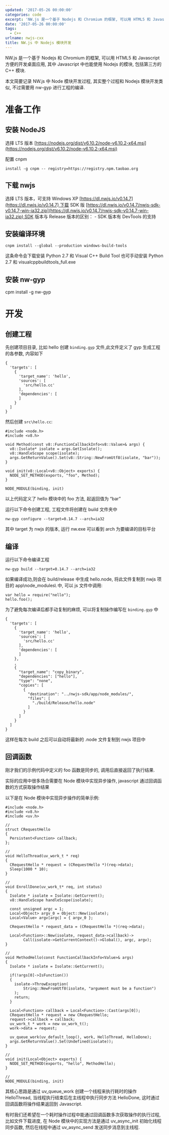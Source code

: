 ```yaml
---
updated: '2017-05-26 00:00:00'
categories: code
excerpt: 'NW.js 是一个基于 Nodejs 和 Chromium 的框架, 可以用 HTML5 和 Javascript 方便的开发桌面应用, 其中 Javascript 中也能使用 Nodejs 的模块, 包括第三方的 C++ 模块.'
date: '2017-05-26 00:00:00'
tags:
  - C++
urlname: nwjs-cxx
title: NW.js 中 Nodejs 模块开发
---
```


NW.js 是一个基于 Nodejs 和 Chromium 的框架, 可以用 HTML5 和 Javascript 方便的开发桌面应用, 其中 Javascript 中也能使用 Nodejs 的模块, 包括第三方的 C++ 模块.


本文简要记录 NW.js 中 Node 模块开发过程, 其实整个过程和 Nodejs 模块开发类似, 不过需要用 nw-gyp 进行工程的编译.


# 准备工作


## 安装 NodeJS


选择 LTS 版本 [https://nodejs.org/dist/v6.10.2/node-v6.10.2-x64.msi](https://nodejs.org/dist/v6.10.2/node-v6.10.2-x64.msi)


配置 cnpm


```text
install -g cnpm -- registry=https://registry.npm.taobao.org

```


## 下载 nwjs


选择 LTS 版本，可支持 Windows XP [https://dl.nwjs.io/v0.14.7](https://dl.nwjs.io/v0.14.7) 下载 SDK 版 [https://dl.nwjs.io/v0.14.7/nwjs-sdk-v0.14.7-win-ia32.zip](https://dl.nwjs.io/v0.14.7/nwjs-sdk-v0.14.7-win-ia32.zip) SDK 版本与 Release 版本的区别： - SDK 版本有 DevTools 的支持


## 安装编译环境


```text
cnpm install --global --production windows-build-tools

```


这条命令会下载安装 Python 2.7 和 Visual C++ Build Tool 也可手动安装 Python 2.7 和 visualcppbuildtools_full.exe


## 安装 nw-gyp


cpm install -g nw-gyp


# 开发


## 创建工程


先创建项目目录, 比如 hello 创建 `binding.gyp` 文件,此文件定义了 gyp 生成工程的各参数, 内容如下


```text
{
  'targets': [
    {
      'target_name': 'hello',
      'sources': [
        'src/hello.cc'
      ],
      'dependencies': [
      ]
    }
  ]
}

```


然后创建 `src\hello.cc`:


```text
#include <node.h>
#include <v8.h>

void Method(const v8::FunctionCallbackInfo<v8::Value>& args) {
  v8::Isolate* isolate = args.GetIsolate();
  v8::HandleScope scope(isolate);
  args.GetReturnValue().Set(v8::String::NewFromUtf8(isolate, "bar"));
}

void init(v8::Local<v8::Object> exports) {
  NODE_SET_METHOD(exports, "foo", Method);
}

NODE_MODULE(binding, init)

```


以上代码定义了 hello 模块中的 foo 方法, 起返回值为 “bar”


运行以下命令创建工程, 工程文件将创建在 build 文件夹中


```text
nw-gyp configure --target=0.14.7 --arch=ia32

```


其中 target 为 nwjs 的版本, 运行 nw.exe 可以看到 arch 为要编译的目标平台


## 编译


运行以下命令编译工程


```text
nw-gyp build --target=0.14.7 --arch=ia32

```


如果编译成功,则会在 build/release 中生成 hello.node, 将此文件复制到 nwjs 项目的 app\node_modules\ 中, 可以 js 文件中调用:


```text
var hello = require("nello");
hello.foo();

```


为了避免每次编译后都手动复制的麻烦, 可以将复制操作编写在 `binding.gyp` 中


```text
{
  'targets': [
    {
      'target_name': 'hello',
      'sources': [
        'src/hello.cc'
      ],
      'dependencies': [
      ]
    },
    ,
    {
      "target_name": "copy_binary",
      "dependencies": ["hello"],
      "type": "none",
      "copies": [
        {
          "destination": "../nwjs-sdk/app/node_modules/",
          "files": [
            "./build/Release/hello.node"
          ]
        }
      ]
    }
  ]
}

```


这样在每次 build 之后可以自动将最新的 .node 文件复制到 nwjs 项目中


## 回调函数


刚才我们的示例代码中定义的 foo 函数是同步的, 调用后直接返回了执行结果.


实际的应用中很多场合需要在 Node 模块中实现异步操作, javascript 通过回调函数的方式获取操作结果


以下是在 Node 模块中实现异步操作的简单示例:


```text
#include <node.h>
#include <v8.h>
#include <uv.h>

//
struct CRequestHello
{
  Persistent<Function> callback;
};

//
void HelloThread(uv_work_t * req)
{
  CRequestHello * request = (CRequestHello *)(req->data);
  Sleep(1000 * 10);
}

//
void EnrollDone(uv_work_t* req, int status)
{
  Isolate * isolate = Isolate::GetCurrent();
  v8::HandleScope handleScope(isolate);

  const unsigned argc = 1;
  Local<Object> argv_0 = Object::New(isolate);
  Local<Value> argv[argc] = { argv_0 };

  CRequestHello * request_data = (CRequestHello *)(req->data);

  Local<Function>::New(isolate, request_data->callback)->
        Call(isolate->GetCurrentContext()->Global(), argc, argv);
}

//
void MethodHello(const FunctionCallbackInfo<Value>& args)
{
  Isolate * isolate = Isolate::GetCurrent();

  if(!args[0]->IsFunction())
  {
    isolate->ThrowException(
        String::NewFromUtf8(isolate, "argument must be a function")
    );
    return;
  }

  Local<Function> callback = Local<Function>::Cast(args[0]);
  CRequestHello * request = new CRequestHello;
  request->callback = callback;
  uv_work_t * work = new uv_work_t();
  work->data = request;

  uv_queue_work(uv_default_loop(), work, HelloThread, HelloDone);
  args.GetReturnValue().Set(Undefined(isolate));
}

//
void init(Local<Object> exports) {
  NODE_SET_METHOD(exports, "hello", MethodHello);
}

//
NODE_MODULE(binding, init)

```


其核心思路是通过 uv_queue_work 创建一个线程来执行耗时的操作 HelloThread, 当线程执行结束后在主线程中执行同步方法 HelloDone, 这时通过回调函数将操作结果返回到 Javascript.


有时我们还希望在一个耗时操作过程中能通过回调函数多次获取操作的执行过程, 比如文件下载进度, 在 Node 模块中的实现方法是通过 uv_async_init 初始化线程同步函数, 然后在线程中通过 uv_async_send 发送同步消息到主线程.

